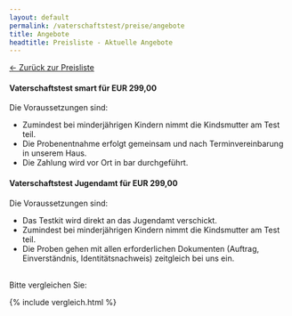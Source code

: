 ```yaml
---
layout: default
permalink: /vaterschaftstest/preise/angebote
title: Angebote
headtitle: Preisliste - Aktuelle Angebote
---
```

[&larr; Zurück zur Preisliste](/vaterschaftstest/preise)
#### Vaterschaftstest smart für EUR 299,00
Die Voraussetzungen sind:

- Zumindest bei minderjährigen Kindern nimmt die Kindsmutter am Test teil.
- Die Probenentnahme erfolgt gemeinsam und nach Terminvereinbarung in unserem Haus.
- Die Zahlung wird vor Ort in bar durchgeführt.


#### Vaterschaftstest Jugendamt für EUR 299,00
Die Voraussetzungen sind:

- Das Testkit wird direkt an das Jugendamt verschickt.
- Zumindest bei minderjährigen Kindern nimmt die Kindsmutter am Test teil.
- Die Proben gehen mit allen erforderlichen Dokumenten (Auftrag, Einverständnis, Identitätsnachweis) zeitgleich bei uns ein.

<br>Bitte vergleichen Sie:

{% include vergleich.html %}

